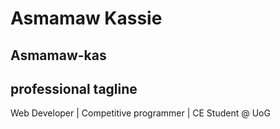 # Asmamaw Kassie
Asmamaw-kas
---
## professional tagline
Web Developer | Competitive programmer | CE Student @ UoG
